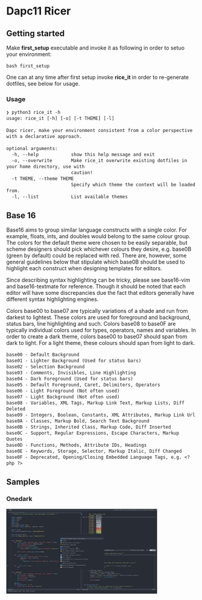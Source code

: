 # Dapc11 Ricer

## Getting started

Make __first_setup__ executable and invoke it as following in order to setuo your environment:

```shell
bash first_setup
```

One can at any time after first setup invoke __rice_it__ in order to re-generate dotfiles, see below for usage.

### Usage

```
❯ python3 rice_it -h
usage: rice_it [-h] [-o] [-t THEME] [-l]

Dapc ricer, make your environment consistent from a color perspective with a declarative approach.

optional arguments:
  -h, --help            show this help message and exit
  -o, --overwrite       Make rice_it overwrite existing dotfiles in your home directory, use with
                        caution!
  -t THEME, --theme THEME
                        Specify which theme the context will be loaded from.
  -l, --list            List available themes
```

## Base 16

Base16 aims to group similar language constructs with a single color. For example, floats, ints, and doubles would belong to the same colour group. The colors for the default theme were chosen to be easily separable, but scheme designers should pick whichever colours they desire, e.g. base0B (green by default) could be replaced with red. There are, however, some general guidelines below that stipulate which base0B should be used to highlight each construct when designing templates for editors.

Since describing syntax highlighting can be tricky, please see base16-vim and base16-textmate for reference. Though it should be noted that each editor will have some discrepancies due the fact that editors generally have different syntax highlighting engines.

Colors base00 to base07 are typically variations of a shade and run from darkest to lightest. These colors are used for foreground and background, status bars, line highlighting and such. Colors base08 to base0F are typically individual colors used for types, operators, names and variables. In order to create a dark theme, colors base00 to base07 should span from dark to light. For a light theme, these colours should span from light to dark.

    base00 - Default Background
    base01 - Lighter Background (Used for status bars)
    base02 - Selection Background
    base03 - Comments, Invisibles, Line Highlighting
    base04 - Dark Foreground (Used for status bars)
    base05 - Default Foreground, Caret, Delimiters, Operators
    base06 - Light Foreground (Not often used)
    base07 - Light Background (Not often used)
    base08 - Variables, XML Tags, Markup Link Text, Markup Lists, Diff Deleted
    base09 - Integers, Boolean, Constants, XML Attributes, Markup Link Url
    base0A - Classes, Markup Bold, Search Text Background
    base0B - Strings, Inherited Class, Markup Code, Diff Inserted
    base0C - Support, Regular Expressions, Escape Characters, Markup Quotes
    base0D - Functions, Methods, Attribute IDs, Headings
    base0E - Keywords, Storage, Selector, Markup Italic, Diff Changed
    base0F - Deprecated, Opening/Closing Embedded Language Tags, e.g. <?php ?>

## Samples

### Onedark
<img src="./samples/onedarker.png" alt="onedarker" width="400px">

